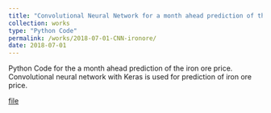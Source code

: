 ```yaml
---
title: "Convolutional Neural Network for a month ahead prediction of the iron ore price"
collection: works
type: "Python Code"
permalink: /works/2018-07-01-CNN-ironore/
date: 2018-07-01
---
```


Python Code for the a month ahead prediction of the iron ore price.
Convolutional neural network with Keras is used for prediction of iron ore price.

[file](https://positiveban.github.io/files/codes/POSCO_AL_Challenge_2018.zip)
